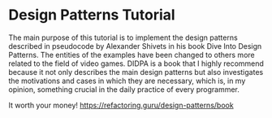 # Design Patterns Tutorial

The main purpose of this tutorial is to implement the design patterns described in pseudocode by Alexander Shivets in his book Dive Into Design Patterns. The entities of the examples have been changed to others more related to the field of video games. DIDPA is a book that I highly recommend because it not only describes the main design patterns but also investigates the motivations and cases in which they are necessary, which is, in my opinion, something crucial in the daily practice of every programmer.

It worth your money! 
https://refactoring.guru/design-patterns/book


